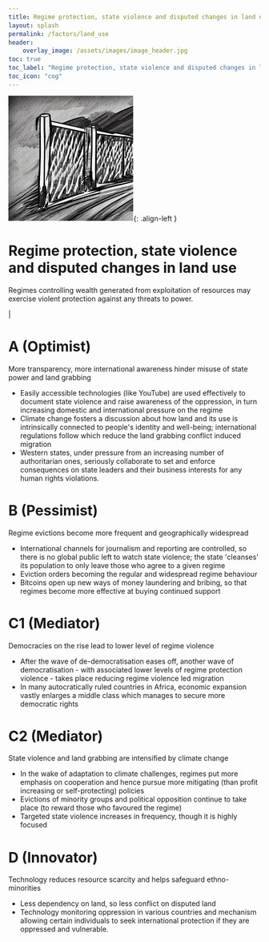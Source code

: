 ```yaml
---
title: Regime protection, state violence and disputed changes in land use
layout: splash
permalink: /factors/land_use
header:
    overlay_image: /assets/images/image_header.jpg
toc: true
toc_label: "Regime protection, state violence and disputed changes in land use"
toc_icon: "cog"
---
```


![image-left](/assets/images/RegimeProtection.png){: .align-left }

# Regime protection, state violence and disputed changes in land use
Regimes controlling wealth generated from exploitation of resources may exercise violent protection against any threats to power.

|

# A (Optimist)
More transparency, more international awareness hinder misuse of state power and land grabbing
* Easily accessible technologies (like YouTube) are used effectively to document state violence and raise awareness of the oppression, in turn increasing domestic and international pressure on the regime 
* Climate change fosters a discussion about how land and its use is intrinsically connected to people's identity and well-being; international regulations follow which reduce the land grabbing conflict induced migration
* Western states, under pressure from an increasing number of authoritarian ones, seriously collaborate to set and enforce consequences on state leaders and their business interests for any human rights violations.

# B (Pessimist)
Regime evictions become more frequent and geographically widespread
* International channels for journalism and reporting are controlled, so there is no global public left to watch state violence; the state 'cleanses' its population to only leave those who agree to a given regime
* Eviction orders becoming the regular and widespread regime behaviour 
* Bitcoins open up new ways of money laundering and bribing, so that regimes become more effective at buying continued support


# C1 (Mediator)
Democracies on the rise lead to lower level of regime violence
* After the wave of de-democratisation eases off, another wave of democratisation - with associated lower levels of regime protection violence - takes place reducing regime violence led migration 
* In many autocratically ruled countries in Africa, economic expansion vastly enlarges a middle class which manages to secure more democratic rights

# C2 (Mediator)
State violence and land grabbing are intensified by climate change
* In the wake of adaptation to climate challenges, regimes put more emphasis on cooperation and hence pursue more mitigating (than profit increasing or self-protecting) policies
* Evictions of minority groups and political opposition continue to take place (to reward those who favoured the regime)
* Targeted state violence increases in frequency, though it is highly focused

# D (Innovator)
Technology reduces resource scarcity and helps safeguard ethno-minorities
* Less dependency on land, so less conflict on disputed land
* Technology monitoring oppression in various countries and mechanism allowing certain individuals to seek international protection if they are oppressed and vulnerable. 
